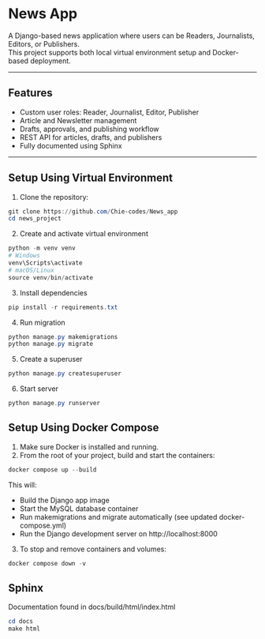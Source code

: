 # News App

A Django-based news application where users can be Readers, Journalists, Editors, or Publishers.  
This project supports both local virtual environment setup and Docker-based deployment.

---

## Features

- Custom user roles: Reader, Journalist, Editor, Publisher  
- Article and Newsletter management  
- Drafts, approvals, and publishing workflow  
- REST API for articles, drafts, and publishers  
- Fully documented using Sphinx  

---

## Setup Using Virtual Environment

1. Clone the repository:
```powershell
git clone https://github.com/Chie-codes/News_app
cd news_project
```
2. Create and activate virtual environment
```powershell
python -m venv venv
# Windows
venv\Scripts\activate
# macOS/Linux
source venv/bin/activate

```
3. Install dependencies
```powershell
pip install -r requirements.txt
```
4. Run migration
```powershell
python manage.py makemigrations
python manage.py migrate
```
5. Create a superuser
```powershell
python manage.py createsuperuser
```
6. Start server
```powershell
python manage.py runserver
```

## Setup Using Docker Compose

1. Make sure Docker is installed and running.
2. From the root of your project, build and start the containers:

```powershell
docker compose up --build
```
This will:

- Build the Django app image
- Start the MySQL database container
- Run makemigrations and migrate automatically (see updated docker-compose.yml)
- Run the Django development server on http://localhost:8000

3. To stop and remove containers and volumes:

```powershell
docker compose down -v
```

## Sphinx
Documentation found in docs/build/html/index.html

```powershell
cd docs
make html
```
